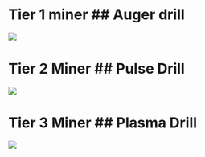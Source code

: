 # Tier 1 miner ## Auger drill
![](https://github.com/zymex22/Project-RimFactory-Revived/blob/master/Textures/Industry/Drill.png?raw=true)

# Tier 2 Miner ## Pulse Drill
![](https://github.com/zymex22/Project-RimFactory-Revived/blob/master/Textures/Industry/DeepQuarry.png?raw=true)

# Tier 3 Miner ## Plasma Drill
![](https://github.com/zymex22/Project-RimFactory-Revived/blob/master/Textures/Industry/DrillT3.png?raw=true)